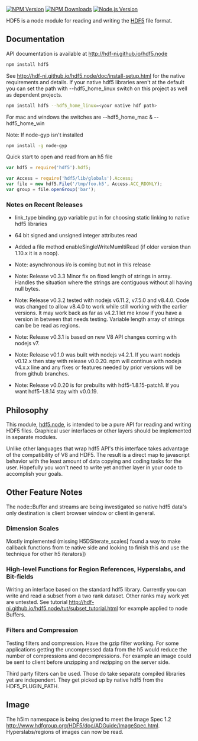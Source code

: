 [![NPM Version][npm-image]][npm-url]
[![NPM Downloads][downloads-image]][npm-url]
[![Node.js Version][node-version-image]][node-version-url]


HDF5 is a node module for reading and writing the 
[HDF5](https://www.hdfgroup.org/HDF5/) file format.

## Documentation

API documentation is available at <http://hdf-ni.github.io/hdf5.node>

```bash
npm install hdf5
```
See <http://hdf-ni.github.io/hdf5.node/doc/install-setup.html> for the native 
requirements and details. If your native hdf5 libraries aren't at the default 
you can set the path with --hdf5_home_linux switch on this project as well as 
dependent projects.

```bash
npm install hdf5 --hdf5_home_linux=<your native hdf path>
```
For mac and windows the switches are --hdf5_home_mac & --hdf5_home_win

Note: If node-gyp isn't installed

```bash
npm install -g node-gyp
```

Quick start to open and read from an h5 file
```javascript
var hdf5 = require('hdf5').hdf5;

var Access = require('hdf5/lib/globals').Access;
var file = new hdf5.File('/tmp/foo.h5', Access.ACC_RDONLY);
var group = file.openGroup('bar');
```

### Notes on Recent Releases

* link_type binding.gyp variable put in for choosing static linking to native hdf5 libraries

* 64 bit signed and unsigned integer attributes read

* Added a file method enableSingleWriteMumltiRead (if older version than 1.10.x it is a noop).

* Note: asynchronous i/o is coming but not in this release

* Note: Release v0.3.3 Minor fix on fixed length of strings in array. Handles the situation where 
the strings are contiguous without all having null bytes.

* Note: Release v0.3.2 tested with nodejs v6.11.2, v7.5.0 and v8.4.0. Code was changed 
to allow v8.4.0 to work while still working with the earlier versions. It may work back as far as v4.2.1 
let me know if you have a version in between that needs testing. Variable length array of 
strings can be be read as regions.

* Note: Release v0.3.1 is based on new V8 API changes coming with nodejs v7.

* Note: Release v0.1.0 was built with nodejs v4.2.1. If you want nodejs v0.12.x 
then stay with  release v0.0.20. npm will continue with nodejs v4.x.x line and 
any fixes or features needed by prior versions will be from github branches.

* Note: Release v0.0.20 is for prebuilts with hdf5-1.8.15-patch1. If you want
hdf5-1.8.14 stay with v0.0.19.

## Philosophy

This module, [hdf5.node][npm-url], is intended to be a pure API for reading
and writing HDF5 files. Graphical user interfaces or other layers should
be implemented in separate modules.

Unlike other languages that wrap hdf5 API's this interface takes advantage of
the compatibility of V8 and HDF5. The result is a direct map to javascript
behavior with the least amount of data copying and coding tasks for the user.
Hopefully you won't need to write yet another layer in your code to accomplish
your goals.


## Other Feature Notes

The node::Buffer and streams are being investigated so native hdf5 data's only
destination is client browser window or client in general.


### Dimension Scales

Mostly implemented (missing H5DSiterate_scales[ found a way to make callback
functions from te native side and looking to finish this and use the technique
for other h5 iterators])

### High-level Functions for Region References, Hyperslabs, and Bit-fields

Writing an interface based on the standard hdf5 library.  Currently you can
write and read a subset from a two rank dataset. Other ranks may work yet are
untested.
 See tutorial
<http://hdf-ni.github.io/hdf5.node/tut/subset_tutorial.html> for example applied
to node Buffers.
 
### Filters and Compression

Testing filters and compression.  Have the gzip filter working. For some
applications getting the uncompressed data from the h5 would reduce the number
of compressions and decompressions.  For example an image could be sent to
client before unzipping and rezipping on the server side.  

Third party filters can be used.  Those do take separate compiled libraries
yet are independent. They get picked up by native hdf5 from the
HDF5_PLUGIN_PATH.


## Image

The h5im namespace is being designed to meet the Image Spec 1.2 <http://www.hdfgroup.org/HDF5/doc/ADGuide/ImageSpec.html>. Hyperslabs/regions
of images can now be read.


[npm-image]: https://badge.fury.io/js/hdf5.svg
[npm-url]: https://www.npmjs.com/package/hdf5
[downloads-image]: https://img.shields.io/npm/dm/hdf5.svg
[node-version-image]: https://img.shields.io/node/v/hdf5.svg
[node-version-url]: https://nodejs.org/en/download/

